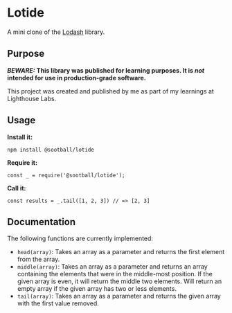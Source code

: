 # Lotide

A mini clone of the [Lodash](https://lodash.com) library.

## Purpose

**_BEWARE:_ This library was published for learning purposes. It is _not_ intended for use in production-grade software.**

This project was created and published by me as part of my learnings at Lighthouse Labs. 

## Usage

**Install it:**

`npm install @sootball/lotide`

**Require it:**

`const _ = require('@sootball/lotide');`

**Call it:**

`const results = _.tail([1, 2, 3]) // => [2, 3]`

## Documentation

The following functions are currently implemented:

* `head(array)`: Takes an array as a parameter and returns the first element from the array.
* `middle(array)`: Takes an array as a parameter and returns an array containing the elements that were in the middle-most position. If the given array is even, it will return the middle two elements. Will return an empty array if the given array has two or less elements.
* `tail(array)`: Takes an array as a parameter and returns the given array with the first value removed.